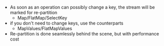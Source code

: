 - As soon as an operation can possibly change a key, the stream will be marked for re-partition
    - Map/FlatMap/SelectKey
- if you don't need to change keys, use the counterparts
    - MapValues/FlatMapValues
- Re-partition is done seamlessly behind the scene, but with performance cost